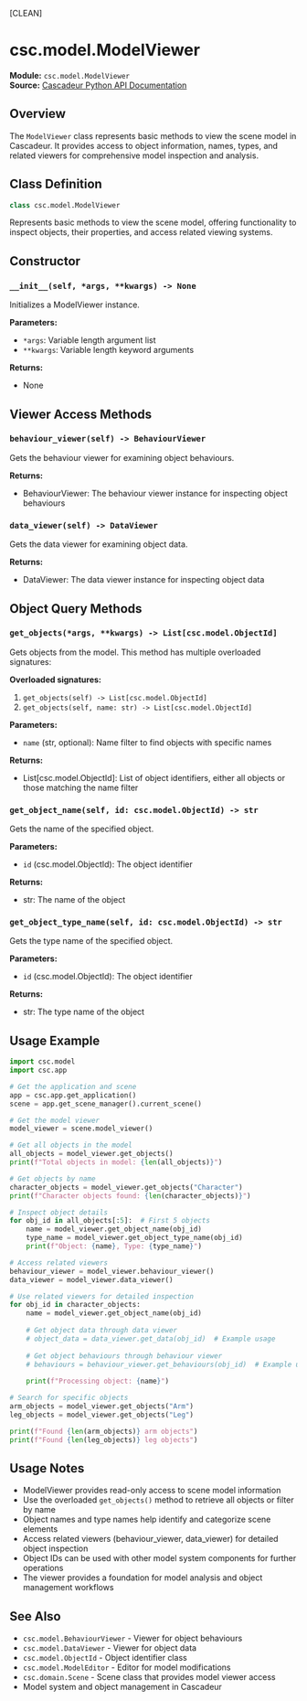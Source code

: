 [CLEAN]

# csc.model.ModelViewer

**Module:** `csc.model.ModelViewer`  
**Source:** [Cascadeur Python API Documentation](https://cascadeur.com/python-api/_generate/csc.model.ModelViewer.html)

## Overview

The `ModelViewer` class represents basic methods to view the scene model in Cascadeur. It provides access to object information, names, types, and related viewers for comprehensive model inspection and analysis.

## Class Definition

```python
class csc.model.ModelViewer
```

Represents basic methods to view the scene model, offering functionality to inspect objects, their properties, and access related viewing systems.

## Constructor

### `__init__(self, *args, **kwargs) -> None`

Initializes a ModelViewer instance.

**Parameters:**
- `*args`: Variable length argument list
- `**kwargs`: Variable length keyword arguments

**Returns:**
- None

## Viewer Access Methods

### `behaviour_viewer(self) -> BehaviourViewer`

Gets the behaviour viewer for examining object behaviours.

**Returns:**
- BehaviourViewer: The behaviour viewer instance for inspecting object behaviours

### `data_viewer(self) -> DataViewer`

Gets the data viewer for examining object data.

**Returns:**
- DataViewer: The data viewer instance for inspecting object data

## Object Query Methods

### `get_objects(*args, **kwargs) -> List[csc.model.ObjectId]`

Gets objects from the model. This method has multiple overloaded signatures:

**Overloaded signatures:**
1. `get_objects(self) -> List[csc.model.ObjectId]`
2. `get_objects(self, name: str) -> List[csc.model.ObjectId]`

**Parameters:**
- `name` (str, optional): Name filter to find objects with specific names

**Returns:**
- List[csc.model.ObjectId]: List of object identifiers, either all objects or those matching the name filter

### `get_object_name(self, id: csc.model.ObjectId) -> str`

Gets the name of the specified object.

**Parameters:**
- `id` (csc.model.ObjectId): The object identifier

**Returns:**
- str: The name of the object

### `get_object_type_name(self, id: csc.model.ObjectId) -> str`

Gets the type name of the specified object.

**Parameters:**
- `id` (csc.model.ObjectId): The object identifier

**Returns:**
- str: The type name of the object

## Usage Example

```python
import csc.model
import csc.app

# Get the application and scene
app = csc.app.get_application()
scene = app.get_scene_manager().current_scene()

# Get the model viewer
model_viewer = scene.model_viewer()

# Get all objects in the model
all_objects = model_viewer.get_objects()
print(f"Total objects in model: {len(all_objects)}")

# Get objects by name
character_objects = model_viewer.get_objects("Character")
print(f"Character objects found: {len(character_objects)}")

# Inspect object details
for obj_id in all_objects[:5]:  # First 5 objects
    name = model_viewer.get_object_name(obj_id)
    type_name = model_viewer.get_object_type_name(obj_id)
    print(f"Object: {name}, Type: {type_name}")

# Access related viewers
behaviour_viewer = model_viewer.behaviour_viewer()
data_viewer = model_viewer.data_viewer()

# Use related viewers for detailed inspection
for obj_id in character_objects:
    name = model_viewer.get_object_name(obj_id)
    
    # Get object data through data viewer
    # object_data = data_viewer.get_data(obj_id)  # Example usage
    
    # Get object behaviours through behaviour viewer  
    # behaviours = behaviour_viewer.get_behaviours(obj_id)  # Example usage
    
    print(f"Processing object: {name}")

# Search for specific objects
arm_objects = model_viewer.get_objects("Arm")
leg_objects = model_viewer.get_objects("Leg")

print(f"Found {len(arm_objects)} arm objects")
print(f"Found {len(leg_objects)} leg objects")
```

## Usage Notes

- ModelViewer provides read-only access to scene model information
- Use the overloaded `get_objects()` method to retrieve all objects or filter by name
- Object names and type names help identify and categorize scene elements
- Access related viewers (behaviour_viewer, data_viewer) for detailed object inspection
- Object IDs can be used with other model system components for further operations
- The viewer provides a foundation for model analysis and object management workflows

## See Also

- `csc.model.BehaviourViewer` - Viewer for object behaviours
- `csc.model.DataViewer` - Viewer for object data
- `csc.model.ObjectId` - Object identifier class
- `csc.model.ModelEditor` - Editor for model modifications
- `csc.domain.Scene` - Scene class that provides model viewer access
- Model system and object management in Cascadeur